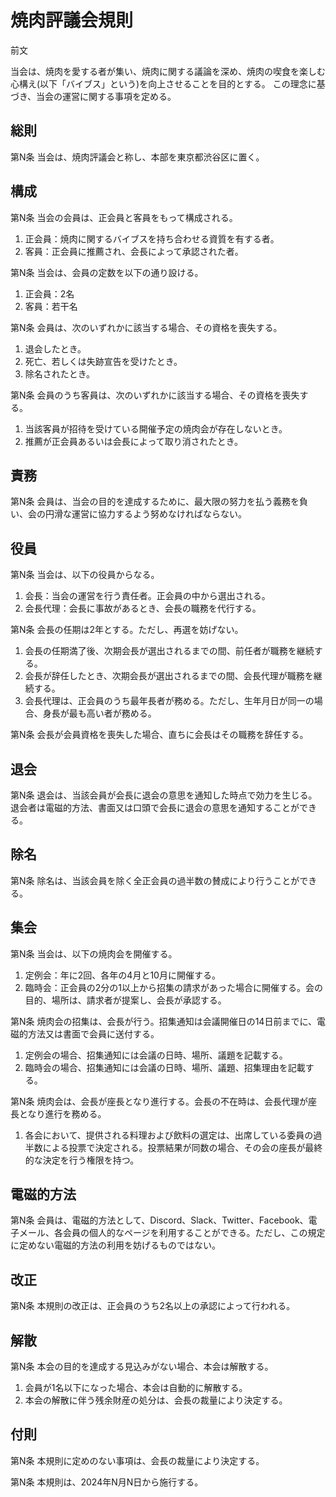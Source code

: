 # 焼肉評議会規則

前文

当会は、焼肉を愛する者が集い、焼肉に関する議論を深め、焼肉の喫食を楽しむ心構え(以下「バイブス」という)を向上させることを目的とする。
この理念に基づき、当会の運営に関する事項を定める。

## 総則

第N条 当会は、焼肉評議会と称し、本部を東京都渋谷区に置く。

## 構成

第N条 当会の会員は、正会員と客員をもって構成される。

1. 正会員：焼肉に関するバイブスを持ち合わせる資質を有する者。
2. 客員：正会員に推薦され、会長によって承認された者。

第N条 当会は、会員の定数を以下の通り設ける。

1. 正会員：2名
2. 客員：若干名

第N条 会員は、次のいずれかに該当する場合、その資格を喪失する。

1. 退会したとき。
2. 死亡、若しくは失跡宣告を受けたとき。
3. 除名されたとき。

第N条 会員のうち客員は、次のいずれかに該当する場合、その資格を喪失する。

1. 当該客員が招待を受けている開催予定の焼肉会が存在しないとき。
2. 推薦が正会員あるいは会長によって取り消されたとき。

## 責務

第N条 会員は、当会の目的を達成するために、最大限の努力を払う義務を負い、会の円滑な運営に協力するよう努めなければならない。

## 役員

第N条 当会は、以下の役員からなる。

1. 会長：当会の運営を行う責任者。正会員の中から選出される。
2. 会長代理：会長に事故があるとき、会長の職務を代行する。

第N条 会長の任期は2年とする。ただし、再選を妨げない。

1. 会長の任期満了後、次期会長が選出されるまでの間、前任者が職務を継続する。
2. 会長が辞任したとき、次期会長が選出されるまでの間、会長代理が職務を継続する。
3. 会長代理は、正会員のうち最年長者が務める。ただし、生年月日が同一の場合、身長が最も高い者が務める。

第N条 会長が会員資格を喪失した場合、直ちに会長はその職務を辞任する。

## 退会

第N条 退会は、当該会員が会長に退会の意思を通知した時点で効力を生じる。退会者は電磁的方法、書面又は口頭で会長に退会の意思を通知することができる。

## 除名

第N条 除名は、当該会員を除く全正会員の過半数の賛成により行うことができる。

## 集会

第N条 当会は、以下の焼肉会を開催する。

1. 定例会：年に2回、各年の4月と10月に開催する。
2. 臨時会：正会員の2分の1以上から招集の請求があった場合に開催する。会の目的、場所は、請求者が提案し、会長が承認する。

第N条 焼肉会の招集は、会長が行う。招集通知は会議開催日の14日前までに、電磁的方法又は書面で会員に送付する。

1. 定例会の場合、招集通知には会議の日時、場所、議題を記載する。
2. 臨時会の場合、招集通知には会議の日時、場所、議題、招集理由を記載する。

第N条 焼肉会は、会長が座長となり進行する。会長の不在時は、会長代理が座長となり進行を務める。

1. 各会において、提供される料理および飲料の選定は、出席している委員の過半数による投票で決定される。投票結果が同数の場合、その会の座長が最終的な決定を行う権限を持つ。

## 電磁的方法

第N条 会員は、電磁的方法として、Discord、Slack、Twitter、Facebook、電子メール、各会員の個人的なページを利用することができる。ただし、この規定に定めない電磁的方法の利用を妨げるものではない。

## 改正

第N条 本規則の改正は、正会員のうち2名以上の承認によって行われる。

## 解散

第N条 本会の目的を達成する見込みがない場合、本会は解散する。

1. 会員が1名以下になった場合、本会は自動的に解散する。
2. 本会の解散に伴う残余財産の処分は、会長の裁量により決定する。

## 付則

第N条 本規則に定めのない事項は、会長の裁量により決定する。

第N条 本規則は、2024年N月N日から施行する。
